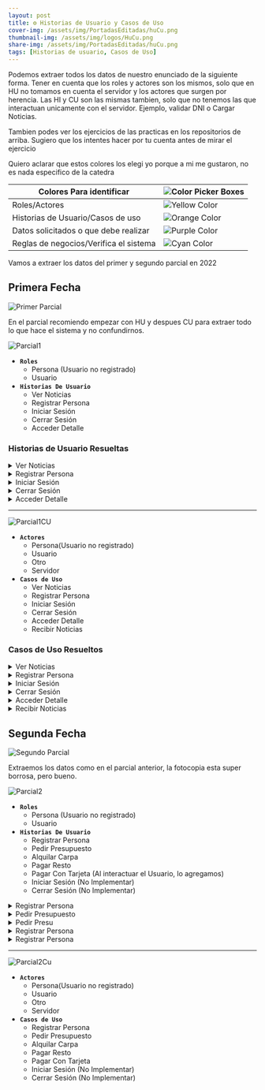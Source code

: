 ```yaml
---
layout: post
title: ⚙️ Historias de Usuario y Casos de Uso
cover-img: /assets/img/PortadasEditadas/huCu.png
thumbnail-img: /assets/img/logos/HuCu.png
share-img: /assets/img/PortadasEditadas/huCu.png
tags: [Historias de usuario, Casos de Uso]
---
```



Podemos extraer todos los datos de nuestro enunciado de la siguiente forma. Tener en cuenta que los roles y actores son los mismos, solo que en HU no tomamos en cuenta el servidor y los actores que surgen por herencia.
Las HI y CU son las mismas tambien, solo que no tenemos las que interactuan unicamente con el servidor. Ejemplo, validar DNI o Cargar Noticias.

Tambien podes ver los ejercicios de las practicas en los repositorios de arriba. Sugiero que los intentes hacer por tu cuenta antes de mirar el ejercicio

Quiero aclarar que estos colores los elegi yo porque a mi me gustaron, no es nada especifico de la catedra



| Colores Para identificar               | ![Color Picker Boxes](https://draculatheme.com/static/img/color-boxes/eyedropper.png)|
| --- | --- |
| Roles/Actores                          | ![Yellow Color](https://draculatheme.com/static/img/color-boxes/yellow.png)          |
| Historias de Usuario/Casos de uso      | ![Orange Color](https://draculatheme.com/static/img/color-boxes/orange.png)          |
| Datos solicitados o que debe realizar  | ![Purple Color](https://draculatheme.com/static/img/color-boxes/purple.png)          |
| Reglas de negocios/Verifica el sistema | ![Cyan Color](https://draculatheme.com/static/img/color-boxes/cyan.png)              |




Vamos a extraer los datos del primer y segundo parcial en 2022

## Primera Fecha

![Primer Parcial](https://user-images.githubusercontent.com/55964635/205096308-5808f9f7-99d8-40d8-82ba-c6a0f3b686e0.jpeg)

En el parcial recomiendo empezar con HU y despues CU para extraer todo lo que hace el sistema y no confundirnos.

![Parcial1](https://github.com/Fabian-Martinez-Rincon/Fabian-Martinez-Rincon/assets/55964635/e584be28-12fb-4f8f-9811-a3bc7cb31559)


- **`Roles`**
  - Persona (Usuario no registrado)
  - Usuario
- **`Historias De Usuario`**
  - Ver Noticias
  - Registrar Persona
  - Iniciar Sesión
  - Cerrar Sesión
  - Acceder Detalle

### Historias de Usuario Resueltas

<details><summary>Ver Noticias</summary><table><tr><td> 
<p><b>ID:</b> Ver Noticias </p>
<p><b>TÍTULO:</b> Como persona quiero ver noticias para informarme</p>
<p><b>REGLAS DE NEGOCIO:</b></p>
</td></tr><tr><td>
<p><b>CRITERIOS DE ACEPTACIÓN:</b> Ver Noticias</p>
<p>Escenario 1: Ver Noticias Exitoso</p>
<p><b>Dado</b> que se establecio conexión con el servidor y hay noticias para mostrar</p>
<p><b>Cuando</b> la persona presiona el boton ver noticias</p>
<p><b>Entonces</b> el sistema muestra las noticias en pantalla</p>
<hr>
<p>Escenario 2: Ver Noticias Fallido por falla de conexión</p>
<p><b>Dado</b> que no se establecio conexión con el servidor</p>
<p><b>Cuando</b> la persona presiona el boton ver noticias</p>
<p><b>Entonces</b> sistema informa que no se pudo establecer conexión con el servidor</p>
<hr>
<p>Escenario 3: Ver Noticias Fallido por falta de noticias</p>
<p><b>Dado</b> que se establecio conexión con el servidor y no hay noticias para mostrar</p>
<p><b>Cuando</b> la persona presiona el boton ver noticias</p>
<p><b>Entonces</b> sistema informa que no hay noticias disponibles</p>
</td></tr></table></details>







<details><summary>Registrar Persona</summary><table><tr><td> 
<p><b>ID:</b> Registrar Persona</p>
<p><b>TÍTULO:</b> Como persona quiero registrarme para poder acceder a los detalles</p>
<p><b>REGLAS DE NEGOCIO:</b></p>
- Persona mayor de 18 Años <br>
- Mail no registrado
</td></tr><tr><td>
<p>CRITERIOS DE ACEPTACIÓN:</p>
<p><b>Escenario 1</b>: Registro Exitoso</p>
<p><b>Dado</b> que la persona Juan, tiene 21 años que es mayor de 18 años y el mail juan@gmail.com no esta registrado</p>
<p><b>Cuando</b> la persona ingresa Juan , Martinez, 21 años, juan@gmail.com</p>
<p><b>Entonces</b> el sistema registra al nuevo usuario, genera una contraseña de manera aleatoria y la manda al mail</p>
<hr>
<p><b>Escenario 2</b>: Registro Fallido por tener menos de 18 años</p>
<p><b>Dado</b> que la persona Martin, tiene 10 años que es menor de 18 años y el mail martin@gmail.com no esta registrado</p>
<p><b>Cuando</b> la persona ingresa Martin , Lopez, 10 años, martin@gmail.com</p>
<p><b>Entonces</b> el sistema informa que la persona es menor de edad</p>
<hr>
<p><b>Escenario 3</b>: Registro Fallido por mail ya registrado</p>
<p><b>Dado</b> que la persona Leonel, tiene 25 años que es mayor de 18 años y el mail lionel@gmail.com esta registrado</p>
<p><b>Cuando</b> la persona ingresa Lionel , Messi, 25 años, lionel@gmail.com</p>
<p><b>Entonces</b> el sistema informa que el mail ingresado ya esta registrado</p>
</td></tr></table></details>







<details><summary>Iniciar Sesión</summary><table><tr><td> 
<p><b>ID:</b> Iniciar Sesión</p>
<p><b>TÍTULO:</b> Como usuario quiero iniciar sesión para poder acceder a los detalles</p>
<p><b>REGLAS DE NEGOCIO:</b></p>
- Tiene 3 intentos antes del bloqueo
</td></tr><tr><td>
<p>CRITERIOS DE ACEPTACIÓN:</p>
<p><b>Escenario 1</b>: Inicio exitoso</p>
<p><b>Dado</b> Que el usuario juan@gmail.com esta registrado, esta en primer intento y la contraseña "hola123" es correcta</p>
<p><b>Cuando</b> el usuario ingresa juan@gmail.com, "hola123"</p>
<p><b>Entonces</b> el sistema inicia sesión y habilita el acceso a los detalles</p>
<hr>
<p><b>Escenario 2</b>: Inicio Fallido por usuario no registrado</p>
<p><b>Dado</b> Que el usuario martin@gmail.com no esta registrado</p>
<p><b>Cuando</b> el usuario ingresa martin@gmail.com, 'contraseña123'</p>
<p><b>Entonces</b> el sistema informa que el mail ingresado no se encuentra registrado</p>
<hr>
<p><b>Escenario 3</b>: Inicio Fallido por contraseña icorrecta</p>
<p><b>Dado</b> Que el usuario lionel@gmail.com esta registrado, esta en primer intento y la contraseña "mundial" es incorrecta</p>
<p><b>Cuando</b> el usuario ingresa lionel@gmail.com, "mundial"</p>
<p><b>Entonces</b> el sistema informa que la contraseña es incorrecta e incrementa en uno los intentos</p>
<hr>
<p><b>Escenario 4</b>: Inicio Fallido por contraseña icorrecta</p>
<p><b>Dado</b> Que el usuario lionel@gmail.com esta registrado, esta en tercer intento y la contraseña "mundial2" es incorrecta</p>
<p><b>Cuando</b> el usuario ingresa lionel@gmail.com, "mundial2"</p>
<p><b>Entonces</b> el sistema informa que la contraseña es incorrecta y bloquea la cuenta</p>
<hr>
<p><b>Escenario 5</b>: Inicio Fallido cuenta bloqueada</p>
<p><b>Dado</b> Que el usuario lionel@gmail.com esta registrado y la cuenta esta bloqueada</p>
<p><b>Cuando</b> el usuario ingresa lionel@gmail.com</p>
<p><b>Entonces</b> el sistema informa que la cuenta esta bloqueada</p>
</td></tr></table></details>








<details><summary>Cerrar Sesión</summary><table><tr><td> 
<p><b>ID:</b> Cerrar Sesión</p>
<p><b>TÍTULO:</b> Como usuario quiero cerrar sesión para poder proteger mis datos</p>
<p><b>REGLAS DE NEGOCIO:</b></p>
</td></tr><tr><td>
<p>CRITERIOS DE ACEPTACIÓN:</p>
<p><b>Escenario 1:</b> Cierre exitoso</p>
<p><b>Dado</b> que el usuario tiene una sesión abierta </p>
<p><b>Cuando</b> el usuario presiona el boton cerrar sesión</p>
<p><b>Entonces</b> el sistema cierra la sesión y bloquea los accesos a los detalles</p>
</td></tr></table></details>




<details><summary>Acceder Detalle</summary><table><tr><td> 
<p><b>ID:</b> Acceder Detalle</p>
<p><b>TÍTULO:</b> Como usuario quiero acceder a un detalle para informarme</p>
<p><b>REGLAS DE NEGOCIO:</b></p>
- Acceso a 5 detalles por dia
</td></tr><tr><td>
<p>CRITERIOS DE ACEPTACIÓN:</p>
<p><b>Escenario 1:</b> Acceso exitoso</p>
<p><b>Dado</b> que se establecio conexión con el servidor y el usuario juan@gmail.com accedio a 1 detalle que es menor a 5 detalles </p>
<p><b>Cuando</b> el usuario presiona el boton "ver detalles" </p>
<p><b>Entonces</b> El sistema muestra el detalle de la noticia e incrementa la cantidad de detalles visto</p>
<hr>
<p><b>Escenario 2:</b> Acceso exitoso</p>
<p><b>Dado</b> que se establecio conexión con el servidor y el usuario juan@gmail.com accedio a 4 detalles que es menor a 5 detalles </p>
<p><b>Cuando</b> el usuario presiona el boton "ver detalles" </p>
<p><b>Entonces</b> El sistema muestra el detalle de la noticia, incrementa los intentos y Bloquea el acceso a los detalles por el resto del dia</p>
<hr>
<p><b>Escenario 3:</b> Acceso Fallido por falta de conexión</p>
<p><b>Dado</b> que no se establecio conexión con el servidor </p>
<p><b>Cuando</b> el usuario presiona el boton "ver detalles" </p>
<p><b>Entonces</b> El sistema informa que no se establecio conexión con el servidor </p>
<hr>
<p><b>Escenario 4:</b> Acceso fallido por limite de accesos</p>
<p><b>Dado</b> que se establecio conexión con el servidor y el usuario juan@gmail.com accedio a 5 detalles que es igual a 5 detalles </p>
<p><b>Cuando</b> el usuario quiere ver detalles</p>
<p><b>Entonces</b> El sistema informa que el acceso a los detalles fue bloqueado por el resto del dia </p>
</td></tr></table></details>

---

![Parcial1CU](https://github.com/MITH-arg/EI-Materias/assets/55964635/b6659366-c65e-4597-9e72-53a0dc6bf640)

- **`Actores`**
  - Persona(Usuario no registrado)
  - Usuario
  - Otro
  - Servidor
- **`Casos de Uso`**
  - Ver Noticias
  - Registrar Persona
  - Iniciar Sesión
  - Cerrar Sesión
  - Acceder Detalle
  - Recibir Noticias

### Casos de Uso Resueltos
<details><summary>Ver Noticias</summary>
<table><td width="660"> 
<p><b>Nombre:</b> Ver Noticias </p>
<p><b>Descripción:</b> Este Cu describe como otro mira noticias </p>
<p><b>Actores:</b> Otro </p>
<p><b>Precondiciones:</b> </p>
<b>Curso Normal:</b><table> <tr><td>Acciones del actor</td> <td>Acciones del Sistema</td></tr><tr><td width="320">  
Paso 1: Otro selecciona la opción "Ver noticias"
</td><td width="320">
Paso 2: El sistema ejecuta el cu "Recibir Noticias" <br>
Paso 3: El sistema muestra las noticias en pantalla
</td></tr></table>
<p>Curso alterno:</p>
- Paso alterno 2, no se recibieron noticias. Se informa. Fin del CU
<p>Postcondición: Se mostro una noticias en pantalla</p>
</td></table></details>

<details><summary>Registrar Persona</summary>
<table><td width="660"> 
<p><b>Nombre:</b> Registrar Persona  </p>
<p><b>Descripción:</b> Este cu describe como una persona se registra en el sistema</p>
<p><b>Actores:</b> Persona </p>
<p><b>Precondiciones:</b>  </p>
<b>Curso Normal:</b><table> <tr><td>Acciones del actor</td> <td>Acciones del Sistema</td></tr><tr><td width="320">  
Paso 1: La persona selecciona la opción "Registrar Persona"<br>
Paso 3: La persona ingresa datos solicitados
</td><td width="320">
Paso 2: El sistema solicita nombre, apellido, edad y mail <br>
Paso 4: El sistema valida que la persona no sea menor de 18 años<br>
Paso 5: El sistema valida que el usuario no este registrado en el sistema
</td></tr></table>
<p>Curso alterno: </p>
- Paso alterno 4: La persona es menor de 18 años. Se informa. Fin del Cu<br>
- Paso alterno 5: El usuario ingresado ya se encuentra registrado. Se notifica. Vuelve al paso 2
<p>Postcondición: Se registro un nuevo usuario</p>
</td></table></details>





<details><summary>Iniciar Sesión</summary>
<table><td width="660"> 
<p><b>Nombre:</b> Iniciar Sesión </p>
<p><b>Descripción:</b> Este cu describe como una usuario realiza un inicio de sesión </p>
<p><b>Actores:</b> Usuario </p>
<p><b>Precondiciones:</b>   </p>
<b>Curso Normal:</b><table> <tr><td>Acciones del actor</td> <td>Acciones del Sistema</td></tr><tr><td width="320">  
Paso 1: El usuario ingresa la opción "Iniciar Sesión"<br>
Paso 3: El usuario ingresa datos solicitados
</td><td width="320">W
Paso 2: El Sistema solicita nombre de usuario y contraseña<br>
Paso 4: El sistema valida que el usuario este registrado<br>
Paso 5: El Sistema valida que el usuario no este bloqueado<br>
Paso 6: El sistema valida contraseña <br>
Paso 7: El sistema realiza el inicio de sesión y habilita la opción para ver detalles
</td></tr></table>


<p>Curso alterno:</p>

- Paso alterno 4: Usuario no registrado. Se informa. Vuelve al paso 2. <br>
- Paso alterno 5: Usuario Bloqueado. Se informa. Fin del cu <br>
- Paso alterno 6: Contraseña incorrecta. Se informa y se incrementa en un intento <br>
- Paso alterno 6: Contraseña incorrecta en el intento 3. Se informa y se bloquea la cuenta. Fin del Cu <br>

<p>Postcondición:</p>

</td></table></details>





<details><summary>Cerrar Sesión</summary>

<table><td width="660"> 

<p><b>Nombre:</b> Cerrar Sesión </p>
<p><b>Descripción:</b> Este cu describe como un usuario logueado cierra la sesión </p>
<p><b>Actores:</b> Usuario</p>
<p><b>Precondiciones:</b> Tener una sesión abierta  </p>

<b>Curso Normal:</b><table> <tr><td>Acciones del actor</td> <td>Acciones del Sistema</td></tr><tr><td width="320">  

Paso 1: El usuario selecciona la opción "Cerrar Sesión"<br>
Paso 3: El usuario confirma la operación

</td><td width="320">

Paso 2: El sistema solicita confirmación del usuario<br>
Paso 4: El sistema realiza el cierre de sesión y deshabilita las opciones para el acceso a los detalles

</td></tr></table>


<p>Curso alterno:</p>

- Paso alterno 3: No acepta la confirmación. Se notifica. Fin del CU

<p>Postcondición: La sesión fue cerrada y se deshabilita la opción de ver detalles</p>

</td></table></details>



<details><summary>Acceder Detalle</summary>

<table><td width="660"> 

<p><b>Nombre:</b> Acceder Detalle  </p>
<p><b>Descripción:</b> Este cu describe como un usuario logueado accede al detalle de una noticia </p>
<p><b>Actores:</b> Usuario </p>
<p><b>Precondiciones:</b> Debe tener una sesión abierta  </p>

<b>Curso Normal:</b><table> <tr><td>Acciones del actor</td> <td>Acciones del Sistema</td></tr><tr><td width="320">  

Paso 1: El usuario selecciona la opción Acceder detalle

</td><td width="320">

Paso 2: El sistema valida la cantidad de accesos

Paso 3: El sistema ejecuta el cu "Recibir Noticias"

Paso 4: El sistema muestra la noticias e incrementa los accesos del usuario

</td></tr></table>


<p>Curso alterno:</p>
- Paso alterno 2: Tiene 5 accesos. Se notifica que ya no puede acceder a detalles por el resto del dia. Fin del CU<br>
- Paso alterno 3: No hay noticias para mostras. Se notifica. Fin del Cu

<p>Postcondición: Se accedio al detalle de una noticia</p>

</td></table></details>





<details><summary>Recibir Noticias</summary>

<table><td width="660"> 

<p><b>Nombre:</b> Recibir Noticias </p>
<p><b>Descripción:</b> Este cu describe como se retornan las noticias </p>
<p><b>Actores:</b> Servidor </p>
<p><b>Precondiciones:</b> Se debe haber ejecutado el cu "Ver noticias" o "Acceder Detalle" </p>

<b>Curso Normal:</b><table> <tr><td>Acciones del actor</td> <td>Acciones del Sistema</td></tr><tr><td width="320">  

Paso 2: El servidor acepta la conexión y valida el tokem<br>
Paso 3: El servidor retorna un conjunto de noticias<br>

</td><td width="320">

Paso 1: El sistema solicita conexión con el servidor y envia tokem<br>
Paso 4: El sistema valida noticias recibidas<br>
Paso 5: El sistema muestra las noticias en recibidas en pantalla y cierra la conexión con el servidor 

</td></tr></table>


<p>Curso alterno:</p>
- Paso alterno 1: No se establecio conexión con el servidor. Se informa. Fin del cu<br>
- Paso alterno 4: No hay noticias para mostrar. Se informa. Fin del CU.<br>
- Paso alterno 5: Tokem invalido. Se informa. Fin del CU.

<p>Postcondición: Las noticias fueron recibidas</p>

</td></table></details>




## Segunda Fecha

![Segundo Parcial](https://github.com/Fabian-Martinez-Rincon/Fabian-Martinez-Rincon/assets/55964635/11623658-f01e-4e9d-92ae-d51ae675036d)

Extraemos los datos como en el parcial anterior, la fotocopia esta super borrosa, pero bueno.

![Parcial2](https://github.com/MITH-arg/EI-Materias/assets/55964635/6ca3655d-ff80-4a9b-b4f9-c0bf44e5cd4a)

- **`Roles`**
  - Persona (Usuario no registrado)
  - Usuario
- **`Historias De Usuario`**
  - Registrar Persona
  - Pedir Presupuesto
  - Alquilar Carpa
  - Pagar Resto
  - Pagar Con Tarjeta (Al interactuar el Usuario, lo agregamos)
  - Iniciar Sesión (No Implementar)
  - Cerrar Sesión (No Implementar)

<details><summary>Registrar Persona</summary><table><tr><td> 
<p><b>ID:</b> Registrar Persona</p>
<p><b>TÍTULO:</b> Como persona me quiero registrar para poder alquilar una carpa</p>
<p><b>REGLAS DE NEGOCIO:</b> </p>
- Dni no registrado <br>
- Solo personas mayores de 21 años<br>
- Contraseña con mas de 6 caracteres
</td></tr><tr><td>
<p><b>CRITERIOS DE ACEPTACIÓN:</b></p>
<p><b>Escenario 1:</b> Registro exitoso</p>
<p><b>Dado</b> que el dni 123456 no esta registrado, la contraseña "contra1321" tiene mas de 6 caracteres y tiene 23 años que es mayor de 21 años </p>
<p><b>Cuando</b> la persona ingresa Juan, Carosella, 01/01/2000,123456, juan@gmail.com, "contra1321" </p>
<p><b>Entonces</b> el sistema registra al nuevo usuario y envia un mensaje de bienvenida al correo ingresado</p>
<br>
<p><b>Escenario 1:</b> Registro fallido por dni ya registrado</p>
<p><b>Dado</b> que el dni 654321 esta registrado, la contraseña "cosa1233" tiene mas de 6 caracteres y tiene 23 años que es mayor de 21 años </p>
<p><b>Cuando</b> la persona ingresa Martin, Suarez, 01/01/2000, 654321, martin@gmail.com, "cosa1233" </p>
<p><b>Entonces</b> el sistema informa que el usuario ya se encuentra registrado</p>
<br>
<p><b>Escenario 1:</b> Registro fallido por contraseña con menos de 6 caracteres</p>
<p><b>Dado</b> que el dni 666666 no esta registrado, la contraseña "arbol" no tiene mas de 6 caracteres y tiene 23 años que es mayor de 21 años </p>
<p><b>Cuando</b> la persona ingresa Luis, Miguel, 01/01/2000, 666666, luis@gmail.com, "arbol"</p>
<p><b>Entonces</b> el sistema informa que la contraseña tiene que tener al menos 6 caracteres</p>
<br>
<p><b>Escenario 1:</b> Registro fallido por ser menor de edad</p>
<p><b>Dado</b> que el dni 77777 no esta registrado, la contraseña "muldialMesi" tiene mas de 6 caracteres y tiene 20 años que es menor de 21 años </p>
<p><b>Cuando</b> la persona ingresa Tomas, Martinez, 01/01/2003, 77777, tomas@gmail.com, "muldialMesi"</p>
<p><b>Entonces</b> el sistema informa que la persona es menor de edad</p>
<br>
</td></tr></table></details>

<details><summary>Pedir Presupuesto</summary><table><tr><td> 
<p><b>ID:</b> Pedir Presupuesto</p>
<p><b>TÍTULO:</b> Como persona quiero pedir un presupuesto para ir de viaje </p>
<p><b>REGLAS DE NEGOCIO:</b> </p>
- La fecha debe estar en el año actual<br>
- Debe estar disponible
</td></tr><tr><td>
<p><b>CRITERIOS DE ACEPTACIÓN:</b></p>
<p><b>Escenario 1:</b> Pedido exitoso</p>
<p><b>Dado</b> que la persona  </p>
<p><b>Cuando</b> el usuario presiona el boton cerrar sesión</p>
<p><b>Entonces</b> el sistema cierra la sesión y bloquea los accesos a los detalles</p>
<br>
</td></tr></table></details>


<details><summary>Pedir Presu</summary><table><tr><td> 
<p><b>ID:</b> Registrar Persona</p>
<p><b>TÍTULO:</b> </p>
<p><b>REGLAS DE NEGOCIO:</b> </p>
</td></tr><tr><td>
<p><b>CRITERIOS DE ACEPTACIÓN:</b></p>
<p><b>Escenario 1:</b> Cierre exitoso</p>
<p><b>Dado</b> que el usuario tiene una sesión abierta </p>
<p><b>Cuando</b> el usuario presiona el boton cerrar sesión</p>
<p><b>Entonces</b> el sistema cierra la sesión y bloquea los accesos a los detalles</p>
</td></tr></table></details>



<details><summary>Registrar Persona</summary><table><tr><td> 
<p><b>ID:</b> Registrar Persona</p>
<p><b>TÍTULO:</b> </p>
<p><b>REGLAS DE NEGOCIO:</b> </p>
</td></tr><tr><td>
<p><b>CRITERIOS DE ACEPTACIÓN:</b></p>
<p><b>Escenario 1:</b> Cierre exitoso</p>
<p><b>Dado</b> que el usuario tiene una sesión abierta </p>
<p><b>Cuando</b> el usuario presiona el boton cerrar sesión</p>
<p><b>Entonces</b> el sistema cierra la sesión y bloquea los accesos a los detalles</p>
</td></tr></table></details>



<details><summary>Registrar Persona</summary><table><tr><td> 
<p><b>ID:</b> Registrar Persona</p>
<p><b>TÍTULO:</b> </p>
<p><b>REGLAS DE NEGOCIO:</b> </p>
</td></tr><tr><td>
<p><b>CRITERIOS DE ACEPTACIÓN:</b></p>
<p><b>Escenario 1:</b> Cierre exitoso</p>
<p><b>Dado</b> que el usuario tiene una sesión abierta </p>
<p><b>Cuando</b> el usuario presiona el boton cerrar sesión</p>
<p><b>Entonces</b> el sistema cierra la sesión y bloquea los accesos a los detalles</p>
</td></tr></table></details>




---

![Parcial2Cu](https://github.com/Fabian-Martinez-Rincon/Fabian-Martinez-Rincon/assets/55964635/fbafd933-099b-4ce3-b9f7-b14587d91343)


- **`Actores`**
  - Persona(Usuario no registrado)
  - Usuario
  - Otro
  - Servidor
- **`Casos de Uso`**
  - Registrar Persona
  - Pedir Presupuesto
  - Alquilar Carpa
  - Pagar Resto
  - Pagar Con Tarjeta
  - Iniciar Sesión (No Implementar)
  - Cerrar Sesión (No Implementar)
